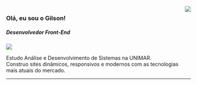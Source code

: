 <img align='right' src="https://github-readme-stats.vercel.app/api/top-langs/?username=gilsonfsdev&hide=html&layout=compact&theme=dracula)](https://github.com/anuraghazra/github-readme-stats">

### Olá, eu sou o Gilson! 
##### Desenvolvedor Front-End

<img src="https://img.shields.io/static/v1?label=Overview&message=gilsonfsdev&color=f8efd4&style=for-the-badge&logo=GitHub">

<p> Estudo Análise e Desenvolvimento de Sistemas na UNIMAR.<br/> Construo sites dinâmicos, responsivos e modernos com as tecnologias mais atuais do mercado.</p>

<hr>
